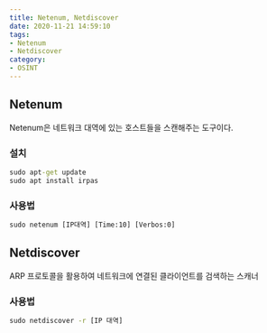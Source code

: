 ```yaml
---
title: Netenum, Netdiscover
date: 2020-11-21 14:59:10
tags:
- Netenum
- Netdiscover
category:
- OSINT
---
```


## Netenum

Netenum은 네트워크 대역에 있는 호스트들을 스캔해주는 도구이다.

### 설치

```cmd
sudo apt-get update
sudo apt install irpas
```

### 사용법

```cmd
sudo netenum [IP대역] [Time:10] [Verbos:0]
```

## Netdiscover

ARP 프로토콜을 활용하여 네트워크에 연결된 클라이언트를 검색하는 스캐너

### 사용법

```cmd
sudo netdiscover -r [IP 대역]
```



